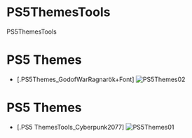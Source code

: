 # PS5ThemesTools
PS5ThemesTools

# PS5 Themes

- [.PS5Themes_GodofWarRagnarök+Font]
![PS5Themes02](https://user-images.githubusercontent.com/49209220/212571905-c920c93c-c1f4-4615-9632-9bf69e04c6c8.png)


# PS5 Themes
- [.PS5 ThemesTools_Cyberpunk2077]
![PS5Themes01](https://user-images.githubusercontent.com/49209220/212571913-04a0a732-546f-4518-aae4-c17e2596bb01.png)


